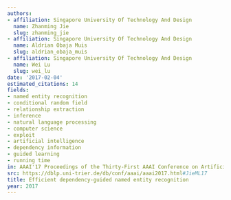 ```yaml
---
authors:
- affiliation: Singapore University Of Technology And Design
  name: Zhanming Jie
  slug: zhanming_jie
- affiliation: Singapore University Of Technology And Design
  name: Aldrian Obaja Muis
  slug: aldrian_obaja_muis
- affiliation: Singapore University Of Technology And Design
  name: Wei Lu
  slug: wei_lu
date: '2017-02-04'
estimated_citations: 14
fields:
- named entity recognition
- conditional random field
- relationship extraction
- inference
- natural language processing
- computer science
- exploit
- artificial intelligence
- dependency information
- guided learning
- running time
in: AAAI'17 Proceedings of the Thirty-First AAAI Conference on Artificial Intelligence
src: https://dblp.uni-trier.de/db/conf/aaai/aaai2017.html#JieML17
title: Efficient dependency-guided named entity recognition
year: 2017
---
```

